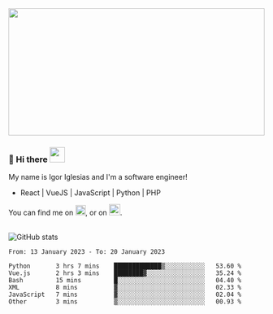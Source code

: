 <img src="https://c.tenor.com/KjVxfRrrncUAAAAd/matrix.gif" width="100%" height="250px">

### 🔭 Hi there <img src="https://raw.githubusercontent.com/MartinHeinz/MartinHeinz/master/wave.gif" width="30px">


My name is Igor Iglesias and I'm a software engineer!
<br>

<ul>
  <li> React | VueJS | JavaScript | Python | PHP </li>
</ul>
You can find me on <a href="https://twitter.com/IgorIglesias5"><img src="https://i.imgur.com/JLLlB5S.png" width="20px"></a>, or on <a href="https://www.linkedin.com/in/igor-iglesias-62478428/"><img src="https://i.imgur.com/PXyIkWx.png" width="22px"></a>.

<br>
<br>

![GitHub stats](https://github-readme-stats.vercel.app/api?username=igoiglesias&show_icons=true&count_private=true&theme=chartreuse-dark&hide_title=true)

<!--START_SECTION:waka-->

```text
From: 13 January 2023 - To: 20 January 2023

Python       3 hrs 7 mins    █████████████▒░░░░░░░░░░░   53.60 %
Vue.js       2 hrs 3 mins    ████████▓░░░░░░░░░░░░░░░░   35.24 %
Bash         15 mins         █░░░░░░░░░░░░░░░░░░░░░░░░   04.40 %
XML          8 mins          ▓░░░░░░░░░░░░░░░░░░░░░░░░   02.33 %
JavaScript   7 mins          ▓░░░░░░░░░░░░░░░░░░░░░░░░   02.04 %
Other        3 mins          ▒░░░░░░░░░░░░░░░░░░░░░░░░   00.93 %
```

<!--END_SECTION:waka-->
